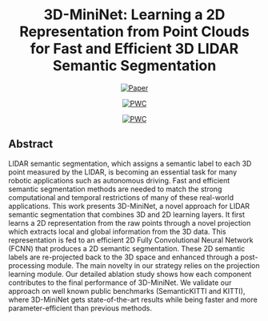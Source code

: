 <div align="center">  
  
# 3D-MiniNet: Learning a 2D Representation from Point Clouds for Fast and Efficient 3D LIDAR Semantic Segmentation
[![Paper](https://img.shields.io/badge/Paper-PDF-red)](https://arxiv.org/pdf/2002.10893.pdf)

[![PWC](https://img.shields.io/endpoint.svg?url=https://paperswithcode.com/badge/3d-mininet-learning-a-2d-representation-from/3d-semantic-segmentation-on-semantickitti)](https://paperswithcode.com/sota/3d-semantic-segmentation-on-semantickitti?p=3d-mininet-learning-a-2d-representation-from)

[![PWC](https://img.shields.io/endpoint.svg?url=https://paperswithcode.com/badge/3d-mininet-learning-a-2d-representation-from/real-time-3d-semantic-segmentation-on)](https://paperswithcode.com/sota/real-time-3d-semantic-segmentation-on?p=3d-mininet-learning-a-2d-representation-from)
</div>

## Abstract   
LIDAR semantic segmentation, which assigns a semantic label to each 3D point measured by the LIDAR, is becoming an essential task for many robotic applications such as autonomous driving. Fast and efficient semantic segmentation methods are needed to match the strong computational and temporal restrictions of many of these real-world applications.
This work presents 3D-MiniNet, a novel approach for LIDAR semantic segmentation that combines 3D and 2D learning layers. It first learns a 2D representation from the raw points through a novel projection which extracts local and global information from the 3D data. This representation is fed to an efficient 2D Fully Convolutional Neural Network (FCNN) that produces a 2D semantic segmentation. These 2D semantic labels are re-projected back to the 3D space and enhanced through a post-processing module. The main novelty in our strategy relies on the projection learning module. Our detailed ablation study shows how each component contributes to the final performance of 3D-MiniNet. We validate our approach on well known public benchmarks (SemanticKITTI and KITTI), where 3D-MiniNet gets state-of-the-art results while being faster and more parameter-efficient than previous methods.
